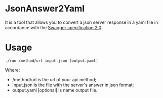 # JsonAnswer2Yaml
It is a tool that allows you to convert a json server response in a yaml file in accordance with the [Swagger specification 2.0](http://swagger.io/specification/).

# Usage
```
./run /method/url input.json [output.yaml]
```

Where:

- /method/url is the url of your api method;
- input.json is the file with the server's answer in json format;
- output.yaml [optional] is name output file.
